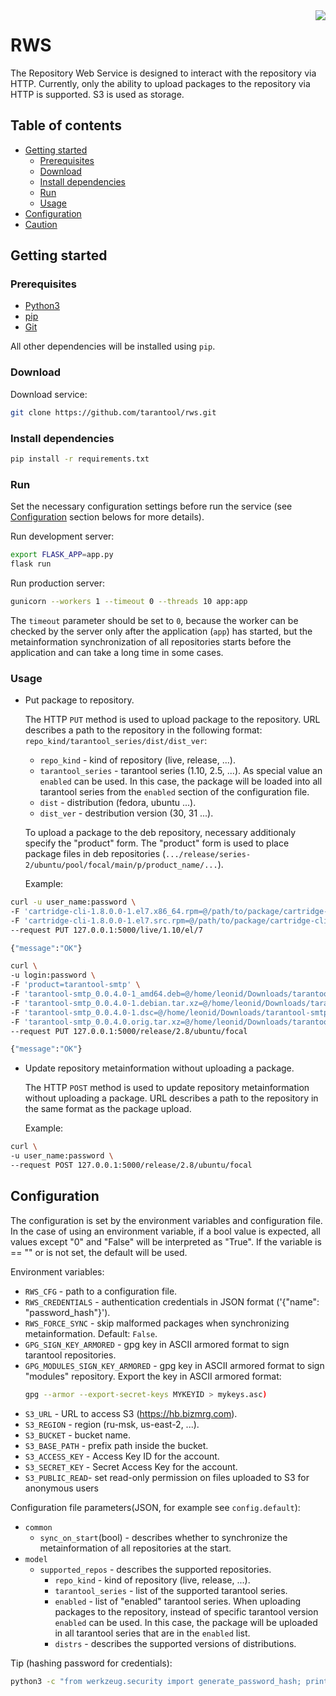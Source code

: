 <a href="http://tarantool.org">
  <img src="https://avatars2.githubusercontent.com/u/2344919?v=2&s=250" align="right">
</a>

# RWS

The Repository Web Service is designed to interact with the repository via HTTP.
Currently, only the ability to upload packages to the repository via HTTP is
supported. S3 is used as storage.

## Table of contents
* [Getting started](#getting-started)
  * [Prerequisites](#prerequisites)
  * [Download](#download)
  * [Install dependencies](#install-dependencies)
  * [Run](#run)
  * [Usage](#usage)
* [Configuration](#configuration)
* [Caution](#caution)

## Getting started

### Prerequisites

 * [Python3](https://www.python.org/downloads/)
 * [pip](https://pypi.org/project/pip/)
 * [Git](https://git-scm.com/book/en/v2/Getting-Started-Installing-Git)

All other dependencies will be installed using `pip`.

### Download

Download service:
``` bash
git clone https://github.com/tarantool/rws.git
```

### Install dependencies

```bash
pip install -r requirements.txt
```

### Run

Set the necessary configuration settings before run the service
(see [Configuration](#configuration) section belows for more details).

Run development server:
``` bash
export FLASK_APP=app.py
flask run
```

Run production server:
``` bash
gunicorn --workers 1 --timeout 0 --threads 10 app:app
```
The `timeout` parameter should be set to `0`, because the worker can be checked
by the server only after the application (`app`) has started, but the
metainformation synchronization of all repositories starts before the
application and can take a long time in some cases.

### Usage

* Put package to repository.

  The HTTP `PUT` method is used to upload package to the repository.
  URL describes a path to the repository in the following format:
  `repo_kind/tarantool_series/dist/dist_ver`:
    * `repo_kind` - kind of repository (live, release, ...).
    * `tarantool_series` - tarantool series (1.10, 2.5, ...).
      As special value an `enabled` can be used. In this case, the package will
      be loaded into all tarantool series from the `enabled` section of the
      configuration file.
    * `dist` - distribution (fedora, ubuntu ...).
    * `dist_ver` - destribution version (30, 31 ...).

  To upload a package to the deb repository, necessary additionaly specify the
  "product" form. The "product" form is used to place package files in
  deb repositories
  (`.../release/series-2/ubuntu/pool/focal/main/p/product_name/...`).

  Example:
``` bash
curl -u user_name:password \
-F 'cartridge-cli-1.8.0.0-1.el7.x86_64.rpm=@/path/to/package/cartridge-cli-1.8.0.0-1.el7.x86_64.rpm' \
-F 'cartridge-cli-1.8.0.0-1.el7.src.rpm=@/path/to/package/cartridge-cli-1.8.0.0-1.el7.src.rpm' \
--request PUT 127.0.0.1:5000/live/1.10/el/7

{"message":"OK"}

curl \
-u login:password \
-F 'product=tarantool-smtp' \
-F 'tarantool-smtp_0.0.4.0-1_amd64.deb=@/home/leonid/Downloads/tarantool-smtp_0.0.4.0-1_amd64.deb' \
-F 'tarantool-smtp_0.0.4.0-1.debian.tar.xz=@/home/leonid/Downloads/tarantool-smtp_0.0.4.0-1.debian.tar.xz' \
-F 'tarantool-smtp_0.0.4.0-1.dsc=@/home/leonid/Downloads/tarantool-smtp_0.0.4.0-1.dsc' \
-F 'tarantool-smtp_0.0.4.0.orig.tar.xz=@/home/leonid/Downloads/tarantool-smtp_0.0.4.0.orig.tar.xz' \
--request PUT 127.0.0.1:5000/release/2.8/ubuntu/focal

{"message":"OK"}
```

* Update repository metainformation without uploading a package.

  The HTTP `POST` method is used to update repository metainformation
  without uploading a package. URL describes a path to the repository
  in the same format as the package upload.

  Example:
```bash
curl \
-u user_name:password \
--request POST 127.0.0.1:5000/release/2.8/ubuntu/focal
```

## Configuration

The configuration is set by the environment variables and configuration file.
In the case of using an environment variable, if a bool value is expected,
all values except "0" and "False" will be interpreted as "True". If the
variable is == "" or is not set, the default will be used.

Environment variables:
* `RWS_CFG` - path to a configuration file.
* `RWS_CREDENTIALS` - authentication credentials in JSON format
  ('{"name": "password_hash"}').
* `RWS_FORCE_SYNC` - skip malformed packages when synchronizing metainformation.
  Default: `False`.
* `GPG_SIGN_KEY_ARMORED` - gpg key in ASCII armored format to sign tarantool
  repositories.
* `GPG_MODULES_SIGN_KEY_ARMORED` - gpg key in ASCII armored format to sign
  "modules" repository.
  Export the key in ASCII armored format:
  ```bash
  gpg --armor --export-secret-keys MYKEYID > mykeys.asc)
  ```
* `S3_URL` - URL to access S3 (https://hb.bizmrg.com).
* `S3_REGION` - region (ru-msk, us-east-2, ...).
* `S3_BUCKET` - bucket name.
* `S3_BASE_PATH` - prefix path inside the bucket.
* `S3_ACCESS_KEY` - Access Key ID for the account.
* `S3_SECRET_KEY` - Secret Access Key for the account.
* `S3_PUBLIC_READ`- set read-only permission on files uploaded
  to S3 for anonymous users

Configuration file parameters(JSON, for example see `config.default`):

* `common`
  * `sync_on_start`(bool) - describes whether to synchronize the metainformation
    of all repositories at the start.
* `model`
  * `supported_repos` - describes the supported repositories.
    * `repo_kind` - kind of repository (live, release, ...).
    * `tarantool_series` - list of the supported tarantool series.
    * `enabled` - list of "enabled" tarantool series. When uploading packages
      to the repository, instead of specific tarantool version `enabled` can be
      used. In this case, the package will be uploaded in all tarantool series
      that are in the `enabled` list.
    * `distrs` - describes the supported versions of distributions.

Tip (hashing password for credentials):
```bash
python3 -c "from werkzeug.security import generate_password_hash; print(generate_password_hash('password'))"
```
